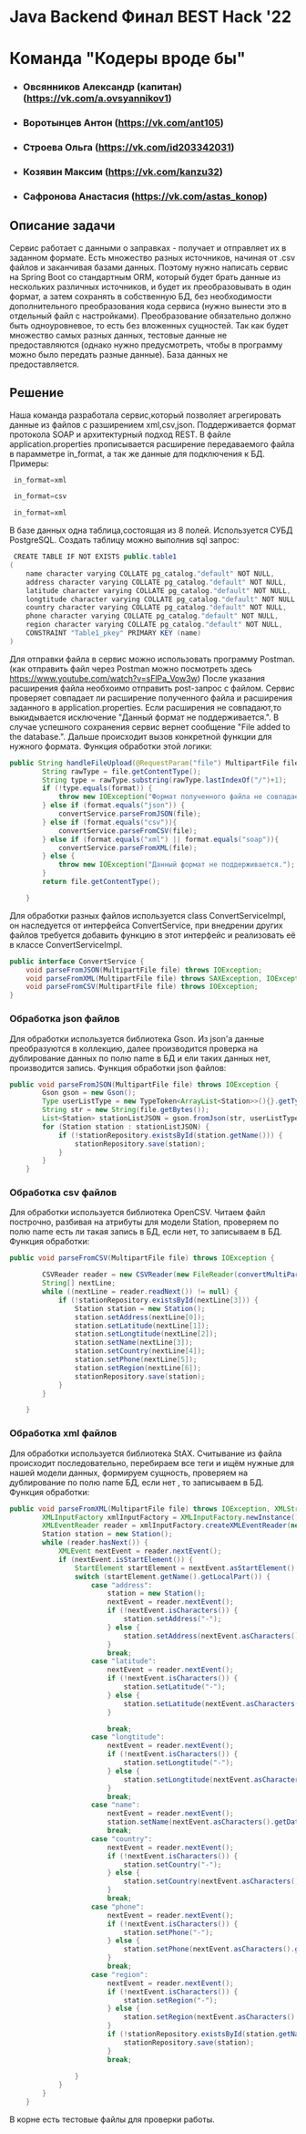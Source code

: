 
# Java Backend Финал BEST Hack '22
# Команда "Кодеры вроде бы"
 - ### Овсянников Александр (капитан) (https://vk.com/a.ovsyannikov1)
 - ### Воротынцев Антон (https://vk.com/ant105)
 - ### Строева Ольга (https://vk.com/id203342031)
 - ### Козявин Максим (https://vk.com/kanzu32)
 - ### Сафронова Анастасия (https://vk.com/astas_konop)
## Описание задачи
Сервис работает с данными о заправках - получает и отправляет их в 
заданном формате. Есть множество разных источников, начиная от .csv файлов 
и заканчивая базами данных.
Поэтому нужно написать сервис на Spring Boot со стандартным ORM, 
который будет брать данные из нескольких различных источников, и будет их 
преобразовывать в один формат, а затем сохранять в собственную БД, без 
необходимости дополнительного преобразования кода сервиса (нужно вынести 
это в отдельный файл с настройками). Преобразование обязательно должно 
быть одноуровневое, то есть без вложенных сущностей. Так как будет 
множество самых разных данных, тестовые данные не предоставляются 
(однако нужно предусмотреть, чтобы в программу можно было передать 
разные данные). База данных не предоставляется.
## Решение
Наша команда разработала сервис,который позволяет агрегировать данные из файлов с разширением xml,csv,json.
Поддерживается формат протокола SOAP и архитектурный подход REST.
В файле application.properties прописывается расширение передаваемого файла в парамметре in_format, а так же данные для подключения к БД.
Примеры:
```java
 in_format=xml
```
```java
 in_format=csv
```
```java
 in_format=xml
```
В базе данных одна таблица,состоящая из 8 полей. Используется СУБД PostgreSQL. Создать таблицу можно выполнив sql запрос:
```java
 CREATE TABLE IF NOT EXISTS public.table1
(
    name character varying COLLATE pg_catalog."default" NOT NULL,
    address character varying COLLATE pg_catalog."default" NOT NULL,
    latitude character varying COLLATE pg_catalog."default" NOT NULL,
    longtitude character varying COLLATE pg_catalog."default" NOT NULL,
    country character varying COLLATE pg_catalog."default" NOT NULL,
    phone character varying COLLATE pg_catalog."default" NOT NULL,
    region character varying COLLATE pg_catalog."default" NOT NULL,
    CONSTRAINT "Table1_pkey" PRIMARY KEY (name)
)
```
Для отправки файла в сервис можно использовать программу Postman. (как отправить файл через Postman можно посмотреть здесь https://www.youtube.com/watch?v=sFlPa_Vow3w)
После указания расширения файла необхоимо отправить post-запрос с файлом. Сервис проверяет совпадает ли расширение полученного файла и расширения заданного в application.properties.
Если расширения не совпадают,то выкидывается исключение "Данный формат не поддерживается.".
В случае успешного сохранения сервис вернет сообщение "File added to the database.".
Дальше происходит вызов конкретной функции для нужного формата.
Функция обработки этой логики:
```java
public String handleFileUpload(@RequestParam("file") MultipartFile file) throws IOException, ParserConfigurationException, SAXException, XMLStreamException {
		String rawType = file.getContentType();
		String type = rawType.substring(rawType.lastIndexOf("/")+1);
		if (!type.equals(format)) {
			throw new IOException("Формат полученного файла не совпадает с форматом, указанным в настройках.");
		} else if (format.equals("json")) {
			convertService.parseFromJSON(file);
		} else if (format.equals("csv")){
			convertService.parseFromCSV(file);
		} else if (format.equals("xml") || format.equals("soap")){
			convertService.parseFromXML(file);
		} else {
			throw new IOException("Данный формат не поддерживается.");
		}
		return file.getContentType();

	}
```
Для обработки разных файлов используется class ConvertServiceImpl, он наследуется от интерфейса ConvertService, при внедрении других файлов требуется добавить функцию в этот интерфейс и реализовать её в классе ConvertServiceImpl.
```java
public interface ConvertService {
	void parseFromJSON(MultipartFile file) throws IOException;
	void parseFromXML(MultipartFile file) throws SAXException, IOException, ParserConfigurationException, XMLStreamException;
	void parseFromCSV(MultipartFile file) throws IOException;
}
```
### Обработка json файлов

Для обработки используется библиотека Gson. Из json'a данные преобразуются в коллекцию, далее производится проверка на дублирование данных по полю name в БД и ели таких данных нет, производится запись.
Функция обработки json файлов:
```java
public void parseFromJSON(MultipartFile file) throws IOException {
		Gson gson = new Gson();
		Type userListType = new TypeToken<ArrayList<Station>>(){}.getType();
		String str = new String(file.getBytes());
		List<Station> stationListJSON = gson.fromJson(str, userListType);
		for (Station station : stationListJSON) {
			if (!stationRepository.existsById(station.getName())) {
				stationRepository.save(station);
			}
		}
	}
  ```
### Обработка csv файлов  

Для обработки используется библиотека OpenCSV. Читаем файл построчно, разбивая на атрибуты для модели Station, проверяем по полю name есть ли такая запись в БД, если нет, то записываем в БД.
Функция обработки: 
```java
public void parseFromCSV(MultipartFile file) throws IOException {

		CSVReader reader = new CSVReader(new FileReader(convertMultiPartToFile(file)), '|', '"', 1);
		String[] nextLine;
		while ((nextLine = reader.readNext()) != null) {
			if (!stationRepository.existsById(nextLine[3])) {
				Station station = new Station();
				station.setAddress(nextLine[0]);
				station.setLatitude(nextLine[1]);
				station.setLongtitude(nextLine[2]);
				station.setName(nextLine[3]);
				station.setCountry(nextLine[4]);
				station.setPhone(nextLine[5]);
				station.setRegion(nextLine[6]);
				stationRepository.save(station);
			}
		}

	}
 ```
### Обработка xml файлов  

Для обработки используется библиотека StAX. Считывание из файла происходит последовательно, перебираем все теги и ищём нужные для нашей модели данных, формируем сущность, проверяем на дублирование по полю name БД, если нет , то записываем в БД.
Функция обработки:
```java
public void parseFromXML(MultipartFile file) throws IOException, XMLStreamException {
		XMLInputFactory xmlInputFactory = XMLInputFactory.newInstance();
		XMLEventReader reader = xmlInputFactory.createXMLEventReader(new FileInputStream(convertMultiPartToFile(file)));
		Station station = new Station();
		while (reader.hasNext()) {
			XMLEvent nextEvent = reader.nextEvent();
			if (nextEvent.isStartElement()) {
				StartElement startElement = nextEvent.asStartElement();
				switch (startElement.getName().getLocalPart()) {
					case "address":
						station = new Station();
						nextEvent = reader.nextEvent();
						if (!nextEvent.isCharacters()) {
							station.setAddress("-");
						} else {
							station.setAddress(nextEvent.asCharacters().getData());
						}
						break;
					case "latitude":
						nextEvent = reader.nextEvent();
						if (!nextEvent.isCharacters()) {
							station.setLatitude("-");
						} else {
							station.setLatitude(nextEvent.asCharacters().getData());
						}

						break;
					case "longtitude":
						nextEvent = reader.nextEvent();
						if (!nextEvent.isCharacters()) {
							station.setLongtitude("-");
						} else {
							station.setLongtitude(nextEvent.asCharacters().getData());
						}
						break;
					case "name":
						nextEvent = reader.nextEvent();
						station.setName(nextEvent.asCharacters().getData());
						break;
					case "country":
						nextEvent = reader.nextEvent();
						if (!nextEvent.isCharacters()) {
							station.setCountry("-");
						} else {
							station.setCountry(nextEvent.asCharacters().getData());
						}
						break;
					case "phone":
						nextEvent = reader.nextEvent();
						if (!nextEvent.isCharacters()) {
							station.setPhone("-");
						} else {
							station.setPhone(nextEvent.asCharacters().getData());
						}
						break;
					case "region":
						nextEvent = reader.nextEvent();
						if (!nextEvent.isCharacters()) {
							station.setRegion("-");
						} else {
							station.setRegion(nextEvent.asCharacters().getData());
						}
						if (!stationRepository.existsById(station.getName())) {
							stationRepository.save(station);
						}
						break;
				
				}
			}
		}
	}
 ```
В корне есть тестовые файлы для проверки работы.
